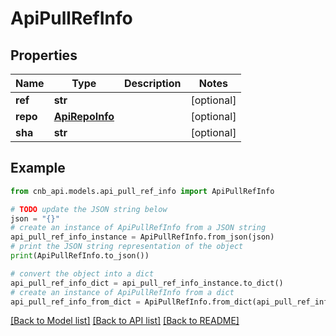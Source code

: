 # ApiPullRefInfo


## Properties

Name | Type | Description | Notes
------------ | ------------- | ------------- | -------------
**ref** | **str** |  | [optional] 
**repo** | [**ApiRepoInfo**](ApiRepoInfo.md) |  | [optional] 
**sha** | **str** |  | [optional] 

## Example

```python
from cnb_api.models.api_pull_ref_info import ApiPullRefInfo

# TODO update the JSON string below
json = "{}"
# create an instance of ApiPullRefInfo from a JSON string
api_pull_ref_info_instance = ApiPullRefInfo.from_json(json)
# print the JSON string representation of the object
print(ApiPullRefInfo.to_json())

# convert the object into a dict
api_pull_ref_info_dict = api_pull_ref_info_instance.to_dict()
# create an instance of ApiPullRefInfo from a dict
api_pull_ref_info_from_dict = ApiPullRefInfo.from_dict(api_pull_ref_info_dict)
```
[[Back to Model list]](../README.md#documentation-for-models) [[Back to API list]](../README.md#documentation-for-api-endpoints) [[Back to README]](../README.md)


